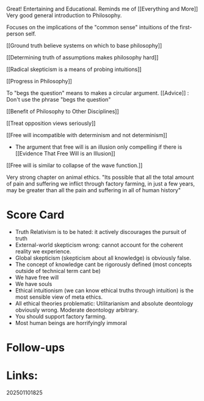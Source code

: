 Great!  Entertaining and Educational. Reminds me of [[Everything and More]]
Very good general introduction to Philosophy. 

Focuses on the implications of the "common sense" intuitions of the first-person self. 

[[Ground truth believe systems on which to base philosophy]]

[[Determining truth of assumptions makes philosophy  hard]]

[[Radical skepticism is a means of probing intuitions]]

[[Progress in Philosophy]]

To "begs the question" means to makes a circular argument. 
[[Advice]] : Don't use the phrase "begs the question"

[[Benefit of Philosophy to Other Disciplines]]

[[Treat opposition views seriously]]

[[Free will incompatible with determinism and not determinism]]
- The argument that free will is an illusion only compelling if there is [[Evidence That Free Will is an Illusion]]

[[Free will is similar to collapse of the wave function.]]

Very strong chapter on animal ethics.
"Its possible that all the total amount of pain and suffering we inflict through factory farming, in just a few years, may be greater than all the pain and suffering in all of human history"



# Score Card
- Truth Relativism is to be hated: it actively discourages the pursuit of truth
- External-world skepticism wrong: cannot account for the coherent reality we experience. 
- Global skepticism (skepticism about all knowledge) is obviously false.
- The concept of knowledge cant be rigorously defined (most concepts outside of technical term cant be)
- We have free will 
- We have souls
- Ethical intuitionism (we can know ethical truths through intuition) is the most sensible view of meta ethics. 
- All ethical theories problematic: Utilitarianism and absolute deontology obviously wrong. Moderate deontology arbitrary.
- You should support factory farming. 
- Most human beings are horrifyingly immoral 

# Follow-ups


# Links: 



202501101825
